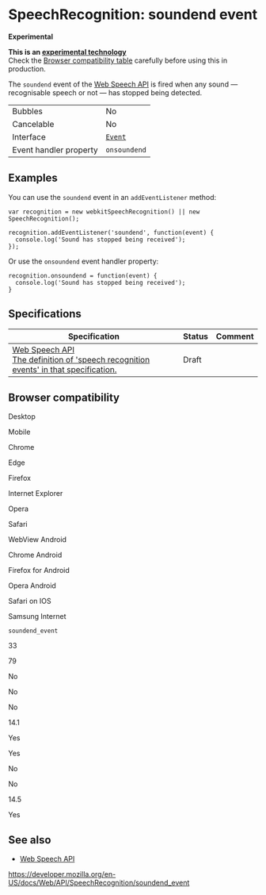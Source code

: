 SpeechRecognition: soundend event
=================================

**Experimental**

**This is an [experimental technology](https://developer.mozilla.org/en-US/docs/MDN/Guidelines/Conventions_definitions#experimental)**  
Check the [Browser compatibility table](#browser_compatibility) carefully before using this in production.

The `soundend` event of the [Web Speech API](../web_speech_api) is fired when any sound — recognisable speech or not — has stopped being detected.

<table><tbody><tr class="odd"><td>Bubbles</td><td>No</td></tr><tr class="even"><td>Cancelable</td><td>No</td></tr><tr class="odd"><td>Interface</td><td><a href="../event"><code>Event</code></a></td></tr><tr class="even"><td>Event handler property</td><td><code>onsoundend</code></td></tr></tbody></table>

Examples
--------

You can use the `soundend` event in an `addEventListener` method:

    var recognition = new webkitSpeechRecognition() || new SpeechRecognition();

    recognition.addEventListener('soundend', function(event) {
      console.log('Sound has stopped being received');
    });

Or use the `onsoundend` event handler property:

    recognition.onsoundend = function(event) {
      console.log('Sound has stopped being received');
    }

Specifications
--------------

<table><thead><tr class="header"><th>Specification</th><th>Status</th><th>Comment</th></tr></thead><tbody><tr class="odd"><td><a href="https://wicg.github.io/speech-api/#speechreco-events">Web Speech API<br />
<span class="small">The definition of 'speech recognition events' in that specification.</span></a></td><td><span class="spec-draft">Draft</span></td><td></td></tr></tbody></table>

Browser compatibility
---------------------

Desktop

Mobile

Chrome

Edge

Firefox

Internet Explorer

Opera

Safari

WebView Android

Chrome Android

Firefox for Android

Opera Android

Safari on IOS

Samsung Internet

`soundend_event`

33

79

No

No

No

14.1

Yes

Yes

No

No

14.5

Yes

See also
--------

-   [Web Speech API](../web_speech_api)

<a href="https://developer.mozilla.org/en-US/docs/Web/API/SpeechRecognition/soundend_event" class="_attribution-link">https://developer.mozilla.org/en-US/docs/Web/API/SpeechRecognition/soundend_event</a>
